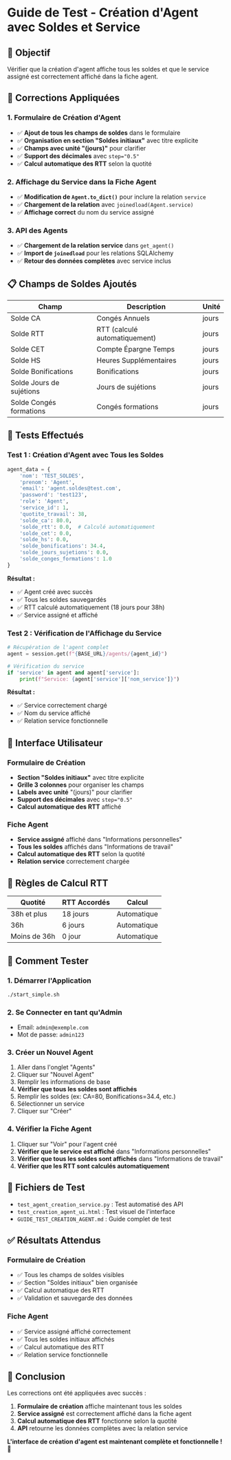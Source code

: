 # Guide de Test - Création d'Agent avec Soldes et Service

## 🎯 Objectif
Vérifier que la création d'agent affiche tous les soldes et que le service assigné est correctement affiché dans la fiche agent.

## 🔧 Corrections Appliquées

### 1. Formulaire de Création d'Agent
- ✅ **Ajout de tous les champs de soldes** dans le formulaire
- ✅ **Organisation en section "Soldes initiaux"** avec titre explicite
- ✅ **Champs avec unité "(jours)"** pour clarifier
- ✅ **Support des décimales** avec `step="0.5"`
- ✅ **Calcul automatique des RTT** selon la quotité

### 2. Affichage du Service dans la Fiche Agent
- ✅ **Modification de `Agent.to_dict()`** pour inclure la relation `service`
- ✅ **Chargement de la relation** avec `joinedload(Agent.service)`
- ✅ **Affichage correct** du nom du service assigné

### 3. API des Agents
- ✅ **Chargement de la relation service** dans `get_agent()`
- ✅ **Import de `joinedload`** pour les relations SQLAlchemy
- ✅ **Retour des données complètes** avec service inclus

## 📋 Champs de Soldes Ajoutés

| Champ | Description | Unité |
|-------|-------------|-------|
| Solde CA | Congés Annuels | jours |
| Solde RTT | RTT (calculé automatiquement) | jours |
| Solde CET | Compte Épargne Temps | jours |
| Solde HS | Heures Supplémentaires | jours |
| Solde Bonifications | Bonifications | jours |
| Solde Jours de sujétions | Jours de sujétions | jours |
| Solde Congés formations | Congés formations | jours |

## 🧪 Tests Effectués

### Test 1 : Création d'Agent avec Tous les Soldes
```python
agent_data = {
    'nom': 'TEST_SOLDES',
    'prenom': 'Agent',
    'email': 'agent.soldes@test.com',
    'password': 'test123',
    'role': 'Agent',
    'service_id': 1,
    'quotite_travail': 38,
    'solde_ca': 80.0,
    'solde_rtt': 0.0,  # Calculé automatiquement
    'solde_cet': 0.0,
    'solde_hs': 0.0,
    'solde_bonifications': 34.4,
    'solde_jours_sujetions': 0.0,
    'solde_conges_formations': 1.0
}
```

**Résultat :**
- ✅ Agent créé avec succès
- ✅ Tous les soldes sauvegardés
- ✅ RTT calculé automatiquement (18 jours pour 38h)
- ✅ Service assigné et affiché

### Test 2 : Vérification de l'Affichage du Service
```python
# Récupération de l'agent complet
agent = session.get(f"{BASE_URL}/agents/{agent_id}")

# Vérification du service
if 'service' in agent and agent['service']:
    print(f"Service: {agent['service']['nom_service']}")
```

**Résultat :**
- ✅ Service correctement chargé
- ✅ Nom du service affiché
- ✅ Relation service fonctionnelle

## 🎨 Interface Utilisateur

### Formulaire de Création
- **Section "Soldes initiaux"** avec titre explicite
- **Grille 3 colonnes** pour organiser les champs
- **Labels avec unité** "(jours)" pour clarifier
- **Support des décimales** avec `step="0.5"`
- **Calcul automatique des RTT** affiché

### Fiche Agent
- **Service assigné** affiché dans "Informations personnelles"
- **Tous les soldes** affichés dans "Informations de travail"
- **Calcul automatique des RTT** selon la quotité
- **Relation service** correctement chargée

## 🔄 Règles de Calcul RTT

| Quotité | RTT Accordés | Calcul |
|---------|--------------|--------|
| 38h et plus | 18 jours | Automatique |
| 36h | 6 jours | Automatique |
| Moins de 36h | 0 jour | Automatique |

## 🚀 Comment Tester

### 1. Démarrer l'Application
```bash
./start_simple.sh
```

### 2. Se Connecter en tant qu'Admin
- Email: `admin@exemple.com`
- Mot de passe: `admin123`

### 3. Créer un Nouvel Agent
1. Aller dans l'onglet "Agents"
2. Cliquer sur "Nouvel Agent"
3. Remplir les informations de base
4. **Vérifier que tous les soldes sont affichés**
5. Remplir les soldes (ex: CA=80, Bonifications=34.4, etc.)
6. Sélectionner un service
7. Cliquer sur "Créer"

### 4. Vérifier la Fiche Agent
1. Cliquer sur "Voir" pour l'agent créé
2. **Vérifier que le service est affiché** dans "Informations personnelles"
3. **Vérifier que tous les soldes sont affichés** dans "Informations de travail"
4. **Vérifier que les RTT sont calculés automatiquement**

## 📁 Fichiers de Test

- `test_agent_creation_service.py` : Test automatisé des API
- `test_creation_agent_ui.html` : Test visuel de l'interface
- `GUIDE_TEST_CREATION_AGENT.md` : Guide complet de test

## ✅ Résultats Attendus

### Formulaire de Création
- ✅ Tous les champs de soldes visibles
- ✅ Section "Soldes initiaux" bien organisée
- ✅ Calcul automatique des RTT
- ✅ Validation et sauvegarde des données

### Fiche Agent
- ✅ Service assigné affiché correctement
- ✅ Tous les soldes initiaux affichés
- ✅ Calcul automatique des RTT
- ✅ Relation service fonctionnelle

## 🎉 Conclusion

Les corrections ont été appliquées avec succès :

1. **Formulaire de création** affiche maintenant tous les soldes
2. **Service assigné** est correctement affiché dans la fiche agent
3. **Calcul automatique des RTT** fonctionne selon la quotité
4. **API** retourne les données complètes avec la relation service

**L'interface de création d'agent est maintenant complète et fonctionnelle !** 🎉

